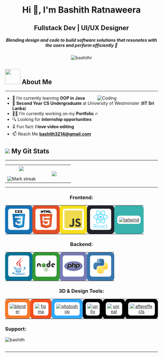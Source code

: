 <!--Intro-->

<div align="center">
<h1>Hi 👋, I'm Bashith Ratnaweera</h1>
<h2>Fullstack Dev | UI/UX Designer</h2>
<h5>Blending design and code to build software solutions that resonates with the users and perform efficiently 🚀</h5>
</div>

<p align="center"> <img src="https://komarev.com/ghpvc/?username=bashithr&label=Profile%20views&color=0e75b6&style=flat" alt="bashithr" /> </p>


## <img src="https://media2.giphy.com/media/QssGEmpkyEOhBCb7e1/giphy.gif?cid=ecf05e47a0n3gi1bfqntqmob8g9aid1oyj2wr3ds3mg700bl&rid=giphy.gif" width="50px" height="50px"> About Me
---
<img align="right" alt="Coding" width="200" src="https://user-images.githubusercontent.com/74038190/219923809-b86dc415-a0c2-4a38-bc88-ad6cf06395a8.gif">

- 🌱 I’m currently learning **OOP in Java**
- 🏢 **Second Year CS Undergraduate** at University of Westminster (**IIT Sri Lanka**)
- 👨‍💻 I’m currently working on my **Portfolio** 🔥
- 🔍 Looking for **internship opportunities**
- ⏳ Fun fact: **I love video editing**
- 📫 Reach Me **bashith3214@gmail.com**

<!--My GitHub Statistics-->

## <img src="https://media.giphy.com/media/iY8CRBdQXODJSCERIr/giphy.gif" width="35" > My Git Stats
---
<table align="center">
<tr border="none">
<td width="50%" align="center">

  <img  align="center"  src="https://github-readme-stats.vercel.app/api?username=bashithr&theme=chartreuse-dark&show_icons=true&count_private=true" />
  <br></br>
  <img  title="🔥 Get streak stats for your profile at git.io/streak-stats" alt="Mark streak" src="https://github-readme-streak-stats.herokuapp.com/?user=bashithr&theme=chartreuse-dark&hide_border=false" /> 
</td>
<td width="50%" align="center">

  <img  align="center"  src="https://github-readme-stats.anuraghazra1.vercel.app/api/top-langs/?username=bashithr&theme=chartreuse-dark&hide_border=false&no-bg=true&no-frame=true&langs_count=10"/>

  </td>
</tr>
</table>

---

<h3 align="center">Frontend:</h3>
<table align="center">
  <tr>
    <td align="center" style="background-color: #1572B6; padding: 10px; border-radius: 10px;">
      <a href="https://www.w3schools.com/css/" target="_blank" rel="noreferrer">
        <img src="https://raw.githubusercontent.com/devicons/devicon/master/icons/css3/css3-original-wordmark.svg" alt="css3" width="60" height="60" style="background:white; padding:5px; border-radius:8px;"/>
      </a>
    </td>
    <td align="center" style="background-color: #E34F26; padding: 10px; border-radius: 10px;">
      <a href="https://www.w3.org/html/" target="_blank" rel="noreferrer">
        <img src="https://raw.githubusercontent.com/devicons/devicon/master/icons/html5/html5-original-wordmark.svg" alt="html5" width="60" height="60" style="background:white; padding:5px; border-radius:8px;"/>
      </a>
    </td>
    <td align="center" style="background-color: #F7DF1E; padding: 10px; border-radius: 10px;">
      <a href="https://developer.mozilla.org/en-US/docs/Web/JavaScript" target="_blank" rel="noreferrer">
        <img src="https://raw.githubusercontent.com/devicons/devicon/master/icons/javascript/javascript-original.svg" alt="javascript" width="60" height="60" style="background:white; padding:5px; border-radius:8px;"/>
      </a>
    </td>
    <td align="center" style="background-color: #20232A; padding: 10px; border-radius: 10px;">
      <a href="https://reactjs.org/" target="_blank" rel="noreferrer">
        <img src="https://raw.githubusercontent.com/devicons/devicon/master/icons/react/react-original-wordmark.svg" alt="react" width="60" height="60" style="background:white; padding:5px; border-radius:8px;"/>
      </a>
    </td>
    <td align="center" style="background-color: #38B2AC; padding: 10px; border-radius: 10px;">
      <a href="https://tailwindcss.com/" target="_blank" rel="noreferrer">
        <img src="https://www.vectorlogo.zone/logos/tailwindcss/tailwindcss-icon.svg" alt="tailwind" width="60" height="60" style="background:white; padding:5px; border-radius:8px;"/>
      </a>
    </td>
  </tr>
</table>

<h3 align="center">Backend:</h3>
<table align="center">
  <tr>
    <td align="center" style="background-color: #007396; padding: 10px; border-radius: 10px;">
      <a href="https://www.java.com" target="_blank" rel="noreferrer">
        <img src="https://raw.githubusercontent.com/devicons/devicon/master/icons/java/java-original.svg" alt="java" width="60" height="60" style="background:white; padding:5px; border-radius:8px;"/>
      </a>
    </td>
    <td align="center" style="background-color: #339933; padding: 10px; border-radius: 10px;">
      <a href="https://nodejs.org" target="_blank" rel="noreferrer">
        <img src="https://raw.githubusercontent.com/devicons/devicon/master/icons/nodejs/nodejs-original-wordmark.svg" alt="nodejs" width="60" height="60" style="background:white; padding:5px; border-radius:8px;"/>
      </a>
    </td>
    <td align="center" style="background-color: #777BB4; padding: 10px; border-radius: 10px;">
      <a href="https://www.php.net" target="_blank" rel="noreferrer">
        <img src="https://raw.githubusercontent.com/devicons/devicon/master/icons/php/php-original.svg" alt="php" width="60" height="60" style="background:white; padding:5px; border-radius:8px;"/>
      </a>
    </td>
    <td align="center" style="background-color: #3776AB; padding: 10px; border-radius: 10px;">
      <a href="https://www.python.org" target="_blank" rel="noreferrer">
        <img src="https://raw.githubusercontent.com/devicons/devicon/master/icons/python/python-original.svg" alt="python" width="60" height="60" style="background:white; padding:5px; border-radius:8px;"/>
      </a>
    </td>
  </tr>
</table>

<h3 align="center">3D & Design Tools:</h3>
<table align="center">
  <tr>
    <td align="center" style="background-color: #F5792A; padding: 10px; border-radius: 10px;">
      <a href="https://www.blender.org/" target="_blank" rel="noreferrer">
        <img src="https://download.blender.org/branding/community/blender_community_badge_white.svg" alt="blender" width="60" height="60" style="background:white; padding:5px; border-radius:8px;"/>
      </a>
    </td>
    <td align="center" style="background-color: #F24E1E; padding: 10px; border-radius: 10px;">
      <a href="https://www.figma.com/" target="_blank" rel="noreferrer">
        <img src="https://www.vectorlogo.zone/logos/figma/figma-icon.svg" alt="figma" width="60" height="60" style="background:white; padding:5px; border-radius:8px;"/>
      </a>
    </td>
    <td align="center" style="background-color: #31A8FF; padding: 10px; border-radius: 10px;">
      <a href="https://www.photoshop.com/en" target="_blank" rel="noreferrer">
        <img src="https://raw.githubusercontent.com/Scar1109/skill-icons/refs/heads/main/icons/Photoshop.svg" alt="photoshop" width="60" height="60" style="background:white; padding:5px; border-radius:8px;"/>
      </a>
    </td>
    <td align="center" style="background-color: #000000; padding: 10px; border-radius: 10px;">
      <a href="https://unity.com/" target="_blank" rel="noreferrer">
        <img src="https://raw.githubusercontent.com/Scar1109/skill-icons/refs/heads/main/icons/Unity-Light.svg" alt="unity" width="60" height="60" style="background:white; padding:5px; border-radius:8px;"/>
      </a>
    </td>
    <td align="center" style="background-color: #000000; padding: 10px; border-radius: 10px;">
      <a href="https://unrealengine.com/" target="_blank" rel="noreferrer">
        <img src="https://raw.githubusercontent.com/Scar1109/skill-icons/refs/heads/main/icons/UnrealEngine.svg" alt="unreal" width="60" height="60" style="background:white; padding:5px; border-radius:8px;"/>
      </a>
    </td>
    <td align="center" style="background-color: #000000; padding: 10px; border-radius: 10px;">
      <a href="https://www.adobe.com/products/aftereffects.html" target="_blank" rel="noreferrer">
        <img src="https://raw.githubusercontent.com/Scar1109/skill-icons/refs/heads/main/icons/AfterEffects.svg" alt="aftereffects" width="60" height="60" style="background:white; padding:5px; border-radius:8px;"/>
      </a>
    </td>
  </tr>
</table>


<h3 align="left">Support:</h3>
<p><a href="https://www.buymeacoffee.com/bashith"> <img align="left" src="https://cdn.buymeacoffee.com/buttons/v2/default-yellow.png" height="40" width="100" alt="bashith" /></a></p><br><br>

---


